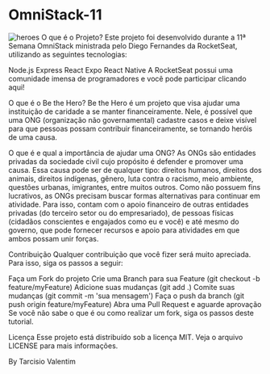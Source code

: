 # OmniStack-11

![heroes](https://user-images.githubusercontent.com/33500059/81244241-39047700-8fe8-11ea-8077-3770997c0443.png)
O que é o Projeto?
Este projeto foi desenvolvido durante a 11ª Semana OmniStack ministrada pelo Diego Fernandes da RocketSeat, utilizando as seguintes tecnologias:

Node.js
Express
React
Expo
React Native
A RocketSeat possui uma comunidade imensa de programadores e você pode participar clicando aqui!

O que é o Be the Hero?
Be the Hero é um projeto que visa ajudar uma instituição de caridade a se manter financeiramente. Nele, é possível que uma ONG (organização não governamental) cadastre casos e deixe visível para que pessoas possam contribuir financeiramente, se tornando heróis de uma causa.

O que é e qual a importância de ajudar uma ONG?
As ONGs são entidades privadas da sociedade civil cujo propósito é defender e promover uma causa. Essa causa pode ser de qualquer tipo: direitos humanos, direitos dos animais, direitos indígenas, gênero, luta contra o racismo, meio ambiente, questões urbanas, imigrantes, entre muitos outros. Como não possuem fins lucrativos, as ONGs precisam buscar formas alternativas para continuar em atividade. Para isso, contam com o apoio financeiro de outras entidades privadas (do terceiro setor ou do empresariado), de pessoas físicas (cidadãos conscientes e engajados como eu e você) e até mesmo do governo, que pode fornecer recursos e apoio para atividades em que ambos possam unir forças.

Contribuição
Qualquer contribuição que você fizer será muito apreciada. Para isso, siga os passos a seguir:

Faça um Fork do projeto
Crie uma Branch para sua Feature (git checkout -b feature/myFeature)
Adicione suas mudanças (git add .)
Comite suas mudanças (git commit -m 'sua mensagem')
Faça o push da branch (git push origin feature/myFeature)
Abra uma Pull Request e aguarde aprovação
Se você não sabe o que é ou como realizar um fork, siga os passos deste tutorial.

Licença
Esse projeto está distribuído sob a licença MIT. Veja o arquivo LICENSE para mais informações.

By Tarcisio Valentim
